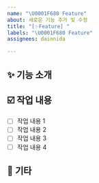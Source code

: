 ```yaml
---
name: "\U0001F680 Feature"
about: 새로운 기능 추가 및 수정
title: "[✨Feature] "
labels: "\U0001F680 Feature"
assignees: dainnida

---
```


## ✨ 기능 소개
<!-- 해당 기능에 대한 설명을 작성해 주세요. -->

## ☑️ 작업 내용 
<!-- 어떤 내용들을 구현해야 하는지 설명해 주세요. -->
- [ ] 작업 내용 1
- [ ] 작업 내용 2
- [ ] 작업 내용 3
- [ ] 작업 내용 4

## 🎸 기타
<!-- 추가로 작성할 사항이 있다면 기입해 주세요. -->
